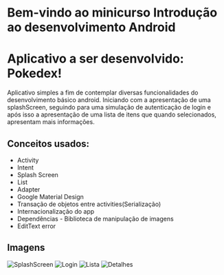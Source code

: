 # Bem-vindo ao minicurso **Introdução ao desenvolvimento Android**

# Aplicativo a ser desenvolvido: Pokedex!

Aplicativo simples a fim de contemplar diversas funcionalidades do desenvolvimento básico android. Iniciando com a apresentação de uma splashScreen, seguindo para uma simulação de autenticação de login e após isso a apresentação de uma lista de itens que quando selecionados, apresentam mais informações.      

## Conceitos usados:
- Activity
- Intent
- Splash Screen
- List
- Adapter
- Google Material Design
- Transação de objetos entre activities(Serialização)
- Internacionalização do app
- Dependências - Biblioteca de manipulação de imagens
- EditText error

## Imagens
![SplashScreen](https://uploaddeimagens.com.br/images/000/747/661/original/splash.jpeg?1476756105)          ![Login](https://uploaddeimagens.com.br/images/000/747/664/original/login.jpeg?1476756440)
![Lista](https://uploaddeimagens.com.br/images/000/747/666/original/lista.jpeg?1476756601)                  ![Detalhes](https://uploaddeimagens.com.br/images/000/747/669/original/detalhes.jpeg?1476756683)





